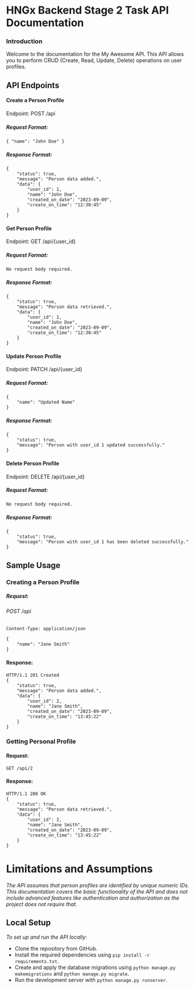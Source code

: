 # HNGx Backend Stage 2 Task API Documentation

### Introduction

Welcome to the documentation for the My Awesome API. This API allows you to perform CRUD (Create, Read, Update, Delete) operations on user profiles.

## API Endpoints
#### Create a Person Profile
Endpoint: POST /api

##### Request Format:
`{
    "name": "John Doe"
}`

##### Response Format:
    {
        "status": true,
        "message": "Person data added.",
        "data": {
            "user_id": 1,
            "name": "John Doe",
            "created_on_date": "2023-09-09",
            "create_on_time": "12:30:45"
        }
    }

#### Get Person Profile
Endpoint: GET /api/{user_id}

##### Request Format: 
`No request body required.`

##### Response Format:
    {
        "status": true,
        "message": "Person data retrieved.",
        "data": {
            "user_id": 1,
            "name": "John Doe",
            "created_on_date": "2023-09-09",
            "create_on_time": "12:30:45"
        }
    }

#### Update Person Profile
Endpoint: PATCH /api/{user_id}

##### Request Format:
    {
        "name": "Updated Name"
    }

##### Response Format:
    {
        "status": true,
        "message": "Person with user_id 1 updated successfully."
    }

#### Delete Person Profile
Endpoint: DELETE /api/{user_id}

##### Request Format: 
    No request body required.

##### Response Format:
    {
        "status": true,
        "message": "Person with user_id 1 has been deleted successfully."
    }

## Sample Usage
### Creating a Person Profile
##### Request:

###### POST /api
    Content-Type: application/json

    {
        "name": "Jane Smith"
    }

#### Response:
    HTTP/1.1 201 Created
    {
        "status": true,
        "message": "Person data added.",
        "data": {
            "user_id": 2,
            "name": "Jane Smith",
            "created_on_date": "2023-09-09",
            "create_on_time": "13:45:22"
        }
    }

### Getting Personal Profile
#### Request:
`GET /api/2`
#### Response:
    HTTP/1.1 200 OK
    {
        "status": true,
        "message": "Person data retrieved.",
        "data": {
            "user_id": 2,
            "name": "Jane Smith",
            "created_on_date": "2023-09-09",
            "create_on_time": "13:45:22"
        }
    }


# Limitations and Assumptions
*The API assumes that person profiles are identified by unique numeric IDs.
This documentation covers the basic functionality of the API and does not include advanced features like authentication and authorization as the project does not require that.*

## Local Setup

*To set up and run the API locally:*

- Clone the repository from GitHub.
- Install the required dependencies using `pip install -r requirements.txt`.
- Create and apply the database migrations using `python manage.py makemigrations` and `python manage.py migrate`.
- Run the development server with `python manage.py runserver`.
